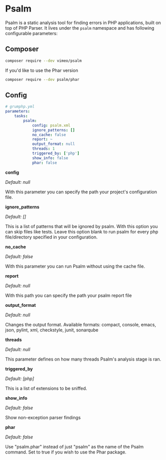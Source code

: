 # Psalm

Psalm is a static analysis tool for finding errors in PHP applications, built on top of PHP Parser.
It lives under the `psalm` namespace and has following configurable parameters:

## Composer
```bash
composer require --dev vimeo/psalm
```

If you'd like to use the Phar version
```bash
composer require --dev psalm/phar
```

## Config
```yaml
# grumphp.yml
parameters:
    tasks:
        psalm:
            config: psalm.xml
            ignore_patterns: []
            no_cache: false
            report: ~
            output_format: null
            threads: 1
            triggered_by: ['php']
            show_info: false
            phar: false
```


**config**

*Default: null*

With this parameter you can specify the path your project's configuration file.


**ignore_patterns**

*Default: []*

This is a list of patterns that will be ignored by psalm. With this option you can skip files like
tests. Leave this option blank to run psalm for every php file/directory specified in your
configuration.


**no_cache**

*Default: false*

With this parameter you can run Psalm without using the cache file.


**report**

*Default: null*

With this path you can specify the path your psalm report file


**output_format**

*Default: null*

Changes the output format.
Available formats: compact, console, emacs, json, pylint, xml, checkstyle, junit, sonarqube

**threads**

*Default: null*

This parameter defines on how many threads Psalm's analysis stage is ran.


**triggered_by**

*Default: [php]*

This is a list of extensions to be sniffed.

**show_info**

*Default: false*

Show non-exception parser findings

**phar**

*Default: false*

Use "psalm.phar" instead of just "psalm" as the name of the Psalm command. Set to true
if you wish to use the Phar package.
